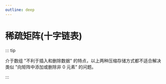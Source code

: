 ```yaml
---
outline: deep
---
```


# 稀疏矩阵(十字链表)

::: tip

介于数组 "不利于插入和删除数据" 的特点，以上两种压缩存储方式都不适合解决类似 "向矩阵中添加或删除非 0 元素" 的问题。

:::
